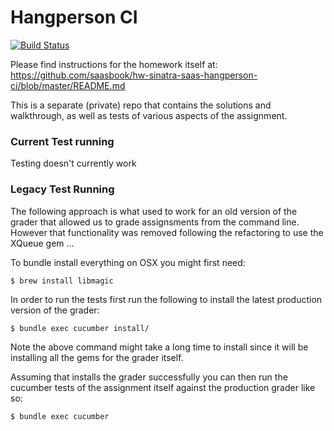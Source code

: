 Hangperson CI 
=============

[![Build Status](https://magnum.travis-ci.com/saasbook/hw-sinatra-saas-hangperson-ci.svg?token=CPXPCn5Dy1cwCKsavtqL&branch=master)](https://magnum.travis-ci.com/saasbook/hw-sinatra-saas-hangperson-ci)

Please find instructions for the homework itself at: https://github.com/saasbook/hw-sinatra-saas-hangperson-ci/blob/master/README.md

This is a separate (private) repo that contains the solutions and walkthrough, as well as tests of various aspects of the assignment.

### Current Test running

Testing doesn't currently work

### Legacy Test Running

The following approach is what used to work for an old version of the grader that allowed us to grade assignsments from the command line.  However that functionality was removed following the refactoring to use the XQueue gem ...

To bundle install everything on OSX you might first need:

```
$ brew install libmagic
```

In order to run the tests first run the following to install the latest production version of the grader:

```sh
$ bundle exec cucumber install/
```

Note the above command might take a long time to install since it will be installing all the gems for the grader itself.

Assuming that installs the grader successfully you can then run the cucumber tests of the assignment itself against the production grader like so:

```sh
$ bundle exec cucumber
```

